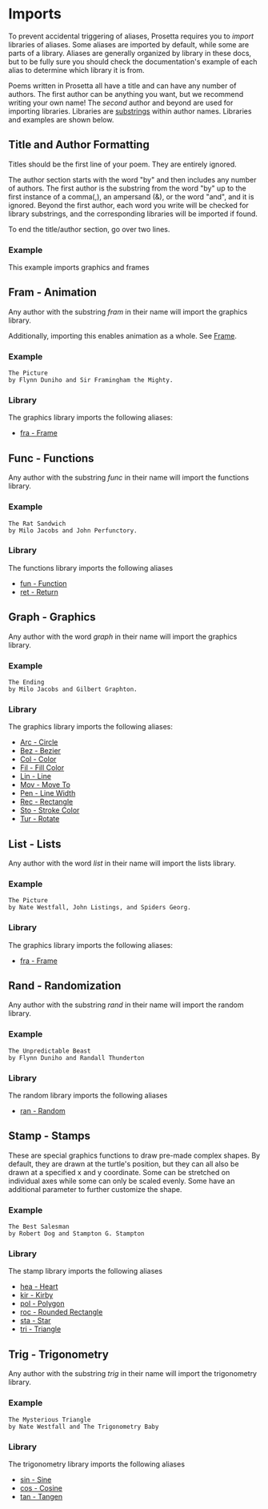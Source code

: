 # Imports

To prevent accidental triggering of aliases, Prosetta requires you to _import_ libraries of aliases. Some aliases are imported by default, while some are parts of a library. Aliases are generally organized by library in these docs, but to be fully sure you should check the documentation's example of each alias to determine which library it is from.

Poems written in Prosetta all have a title and can have any number of authors. The first author can be anything you want, but we recommend writing your own name! The _second_ author and beyond are used for importing libraries. Libraries are [substrings](Glossary.md#substring-matching) within author names. Libraries and examples are shown below.

## Title and Author Formatting
Titles should be the first line of your poem. They are entirely ignored.

The author section starts with the word "by" and then includes any number of authors. The first author is the substring from the word "by" up to the first instance of a comma(,), an ampersand (&), or the word "and", and it is ignored. Beyond the first author, each word you write will be checked for library substrings, and the corresponding libraries will be imported if found.

To end the title/author section, go over two lines.

### Example
This example imports graphics and frames
<editor :code='`
My Poem
by Milo Jacobs, John Graphton, and Alice Framingham.
\t
was frame ide fra 5!
whi mor frame 20!
was frame sub frame 20...
tur ide tim frame frame. 2!
rec tim frame frame!
`' 
:code-wordier=null
output-method='canvas'></editor>

## Fram - Animation
Any author with the substring _fram_ in their name will import the graphics library.

Additionally, importing this enables animation as a whole. See [Frame](Frame.md).

### Example
```
The Picture
by Flynn Duniho and Sir Framingham the Mighty.
```

### Library
The graphics library imports the following aliases:
- [fra - Frame](Frame.md)



## Func - Functions
Any author with the substring _func_ in their name will import the functions library.

### Example
```
The Rat Sandwich
by Milo Jacobs and John Perfunctory.
```

### Library
The functions library imports the following aliases
- [fun - Function](Function.md)
- [ret - Return](Return.md)



## Graph - Graphics
Any author with the word _graph_ in their name will import the graphics library.

### Example
```
The Ending
by Milo Jacobs and Gilbert Graphton.
```

### Library
The graphics library imports the following aliases:
- [Arc - Circle](Circle.md)
- [Bez - Bezier](Bezier.md)
- [Col - Color](Color.md)
- [Fil - Fill Color](Fill.md)
- [Lin - Line](Line.md)
- [Mov - Move To](MoveTo.md)
- [Pen - Line Width](LineWidth.md)
- [Rec - Rectangle](Rectangle.md)
- [Sto - Stroke Color](Stroke.md)
- [Tur - Rotate](Rotate.md)




## List - Lists
Any author with the word _list_ in their name will import the lists library.

### Example
```
The Picture
by Nate Westfall, John Listings, and Spiders Georg.
```

### Library
The graphics library imports the following aliases:
- [fra - Frame](Frame.md)



## Rand - Randomization
Any author with the substring _rand_ in their name will import the random library.

### Example
```
The Unpredictable Beast
by Flynn Duniho and Randall Thunderton
```

### Library
The random library imports the following aliases
- [ran - Random](Random.md)



## Stamp - Stamps
These are special graphics functions to draw pre-made complex shapes. By default, they are drawn at the turtle's position, but they can all also be drawn at a specified x and y coordinate. Some can be stretched on individual axes while some can only be scaled evenly. Some have an additional parameter to further customize the shape.

### Example
```
The Best Salesman
by Robert Dog and Stampton G. Stampton
```

### Library
The stamp library imports the following aliases
- [hea - Heart](Heart.md)
- [kir - Kirby](Kirby.md)
- [pol - Polygon](Polygon.md)
- [roc - Rounded Rectangle](RoundedRectangle.md)
- [sta - Star](Star.md)
- [tri - Triangle](Triangle.md)


## Trig - Trigonometry
Any author with the substring _trig_ in their name will import the trigonometry library.

### Example
```
The Mysterious Triangle
by Nate Westfall and The Trigonometry Baby
```

### Library
The trigonometry library imports the following aliases
- [sin - Sine](Sine.md)
- [cos - Cosine](Cosine.md)
- [tan - Tangen](Tangent.md)